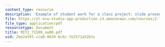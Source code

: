 ```yaml
---
content_type: resource
description: 'Example of student work for a class project: slide presentation on '
file: https://ol-ocw-studio-app-production.s3.amazonaws.com/courses/2-71-optics-spring-2009/2be2e591cca096390c6c7e2571a52b1c_MIT2_71S09_sw08.pdf
file_type: application/pdf
resourcetype: Document
title: MIT2_71S09_sw08.pdf
uid: 2be2e591-cca0-9639-0c6c-7e2571a52b1c
---
```

